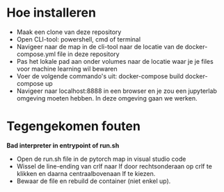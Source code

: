 # Hoe installeren

- Maak een clone van deze repository
- Open CLI-tool: powershell, cmd of terminal
- Navigeer naar de map in de cli-tool naar de locatie van de docker-compose.yml file in deze repository
- Pas het lokale pad aan onder volumes naar de locatie waar je je files voor machine learning wil bewaren
- Voer de volgende commando's uit:
	docker-compose build
	docker-compose up
- Navigeer naar localhost:8888 in een browser en je zou een jupyterlab omgeving moeten hebben. In deze omgeving gaan we werken.

# Tegengekomen fouten

**Bad interpreter in entrypoint of run.sh**

* Open de run.sh file in de pytorch map in visual studio code
* Wissel de line-ending van crlf naar lf door rechtsonderaan op crlf te klikken en daarna centraalbovenaan lf te kiezen.
* Bewaar de file en rebuild de container (niet enkel up).		
